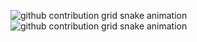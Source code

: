 ![github contribution grid snake animation](https://raw.githubusercontent.com/fulsep/fulsep/output/github-contribution-grid-snake-dark.svg#gh-dark-mode-only)![github contribution grid snake animation](https://raw.githubusercontent.com/fulsep/fulsep/output/github-contribution-grid-snake.svg#gh-light-mode-only)
